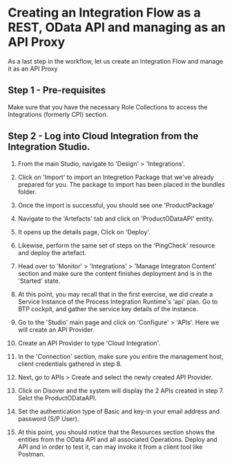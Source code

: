 # Creating an Integration Flow as a REST, OData API and managing as an API Proxy

As a last step in the workflow, let us create an Integration Flow and manage it as an API Proxy  

## Step 1 - Pre-requisites
Make sure that you have the necessary Role Collections to access the Integrations (formerly CPI) section.

## Step 2 - Log into Cloud Integration from the Integration Studio.
1. From the main Studio, navigate to 'Design' > 'Integrations'.

2. Click on 'Import' to import an Integretion Package that we've already prepared for you. The package to import has been placed in the bundles folder.

3. Once the import is successful, you should see one 'ProductPackage'

4. Navigate to the 'Artefacts' tab and click on 'ProductODataAPI' entity.

5. It opens up the details page, Click on 'Deploy'. 

6. Likewise, perform the same set of steps on the 'PingCheck' resource and deploy the artefact.

7. Head over to 'Monitor' > 'Integrations' > 'Manage Integraton Content' section and make sure the content finishes deployment and is in the 'Started' state.

8. At this point, you may recall that in the first exercise, we did create a Service Instance of the Process Integration Runtime's 'api' plan. Go to BTP cockpit, and gather the service key details of the instance. 

9. Go to the 'Studio' main page and click on 'Configure' > 'APIs'. Here we will create an API Provider.

10. Create an API Provider to type 'Cloud Integration'. 

11. In the 'Connection' section, make sure you entire the management host, client credentials gathered in step 8.

12. Next, go to APIs > Create and select the newly created API Provider. 

13. Click on Disover and the system will display the 2 APIs created in step 7. Selct the ProductODataAPI. 

14. Set the authentication type of Basic and key-in your email address and password (S/P User).

15. At this point, you should notice that the Resources section shows the entities from the OData API and all associated Operations. Deploy and API and in order to test it, can may invoke it from a client tool like Postman. 
